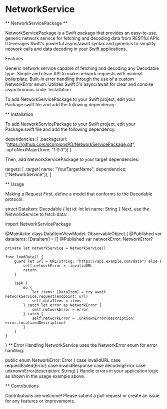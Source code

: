 # NetworkService

** NetworkServicePackage ** 

NetworkServicePackage is a Swift package that provides an easy-to-use, generic network service for fetching and decoding data from RESTful APIs. It leverages Swift's powerful async/await syntax and generics to simplify network calls and data decoding in your Swift applications.

Features

Generic network service capable of fetching and decoding any Decodable type.
Simple and clean API to make network requests with minimal boilerplate.
Built-in error handling through the use of a custom NetworkError enum.
Utilizes Swift 5's async/await for clear and concise asynchronous code.
Installation

To add NetworkServicePackage to your Swift project, edit your Package.swift file and add the following dependency:

** Installation

To add NetworkServicePackage to your Swift project, edit your Package.swift file and add the following dependency:

dependencies: [
    .package(url: "https://github.com/scorpionsPD/NetworkServicePackage.git", .upToNextMajor(from: "1.0.0"))
]

Then, add NetworkServicePackage to your target dependencies:

targets: [
    .target(
        name: "YourTargetName",
        dependencies: ["NetworkService"]),
]

** Usage

Making a Request
First, define a model that conforms to the Decodable protocol:

struct DataItem: Decodable {
    let id: Int
    let name: String
}
Next, use the NetworkService to fetch data:

import NetworkServicePackage

@MainActor
class DataItemViewModel: ObservableObject {
    @Published var dataItems: [DataItem] = []
    @Published var networkError: NetworkError?

    private let networkService = NetworkService()

    func loadData() {
        guard let url = URL(string: "https://api.example.com/data") else {
            self.networkError = .invalidURL
            return
        }

        Task {
            do {
                let items: [DataItem] = try await networkService.request(endpoint: url)
                self.dataItems = items
            } catch let error as NetworkError {
                self.networkError = error
            } catch {
                self.networkError = .unknownError(description: error.localizedDescription)
            }
        }
    }
}
** Error Handling
NetworkService uses the NetworkError enum for error handling:

public enum NetworkError: Error {
    case invalidURL
    case requestFailed(Error)
    case invalidResponse
    case decodingError
    case unknownError(description: String)
}
Handle errors in your application logic as shown in the usage example above.

** Contributions

Contributions are welcome! Please submit a pull request or create an issue for any features or improvements.
